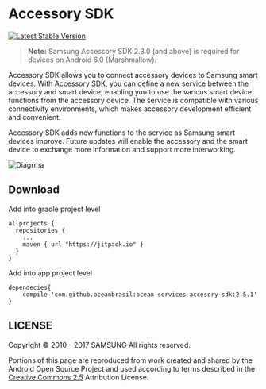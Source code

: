 # Accessory SDK

[![Latest Stable Version](https://img.shields.io/badge/version-2.5.1-green.svg)](http://developer.samsung.com/galaxy/accessory)

> __Note:__ Samsung Accessory SDK 2.3.0 (and above) is required for devices on Android 6.0 (Marshmallow).

Accessory SDK allows you to connect accessory devices to Samsung smart devices. With Accessory SDK, you can define a new service between the accessory and smart device, enabling you to use the various smart device functions from the accessory device. The service is compatible with various connectivity environments, which makes accessory development efficient and convenient.

Accessory SDK adds new functions to the service as Samsung smart devices improve. Future updates will enable the accessory and the smart device to exchange more information and support more interworking.


![Diagrma](http://developer.samsung.com/sd2_images/galaxy/content/SMS_Accessory_01.jpg)

## Download

Add into gradle project level

``` Gradle
allprojects {
  repositories {
    ...
    maven { url "https://jitpack.io" }
  }
}
```

Add into app project level

``` Gradle
dependecies{
    compile 'com.github.oceanbrasil:ocean-services-accesory-sdk:2.5.1'
}
```

## LICENSE

Copyright © 2010 - 2017 SAMSUNG All rights reserved.

Portions of this page are reproduced from work created and shared by the Android Open Source Project and used according to terms described in the [Creative Commons 2.5](https://creativecommons.org/licenses/by/2.5/) Attribution License.
